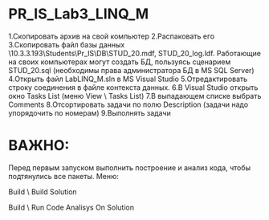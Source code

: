 # PR_IS_Lab3_LINQ_M

1.Скопировать архив на свой компьютер
2.Распаковать его
3.Скопировать файл базы данных \\10.3.3.193\Students\Pr_IS\DB\STUD_20.mdf, STUD_20_log.ldf.
Работающие на своих компьютерах могут создать БД, пользуясь сценарием STUD_20.sql (необходимы права администратора БД в MS SQL Server)
4.Открыть файл LabLINQ_M.sln в MS Visual Studio 
5.Отредактировать строку соединения в файле контекста данных.
6.В Visual Studio открыть окно Tasks List (меню View \ Tasks List)
7.В выпадающем списке выбрать Comments
8.Отсортировать задачи по полю Description (задачи надо упорядочить по номерам)
9.Выполнять задачи

# ВАЖНО:
Перед первым запуском выполнить построение и анализ кода, чтобы подтянулись все пакеты. Меню:

Build \ Build Solution

Build \ Run Code Analisys On Solution

